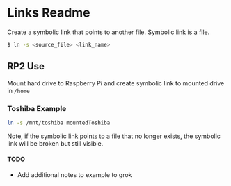 # Links Readme
Create a symbolic link that points to another file. Symbolic link is a file.

```bash
$ ln -s <source_file> <link_name>
```

## RP2 Use
Mount hard drive to Raspberry Pi and create symbolic link to mounted drive in `/home`

### Toshiba Example

```bash
ln -s /mnt/toshiba mountedToshiba
```

Note, if the symbolic link points to a file that no longer exists, the symbolic link will be broken but still visible.

#### TODO

* Add additional notes to example to grok
